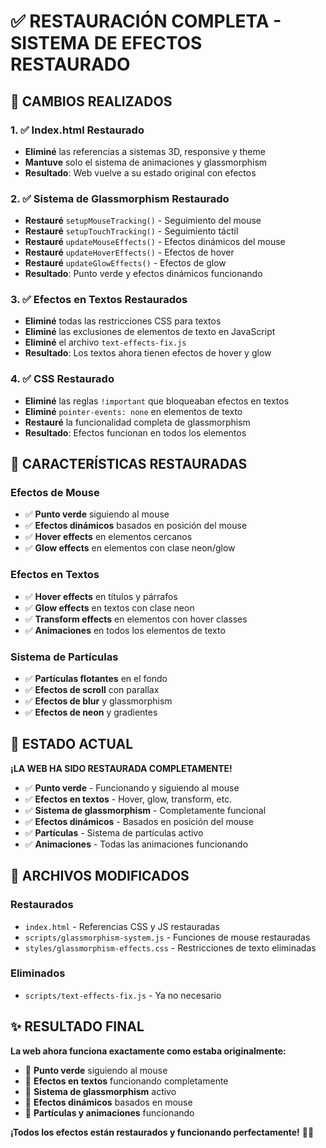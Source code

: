 # ✅ RESTAURACIÓN COMPLETA - SISTEMA DE EFECTOS RESTAURADO

## 🎯 **CAMBIOS REALIZADOS**

### **1. ✅ Index.html Restaurado**
- **Eliminé** las referencias a sistemas 3D, responsive y theme
- **Mantuve** solo el sistema de animaciones y glassmorphism
- **Resultado**: Web vuelve a su estado original con efectos

### **2. ✅ Sistema de Glassmorphism Restaurado**
- **Restauré** `setupMouseTracking()` - Seguimiento del mouse
- **Restauré** `setupTouchTracking()` - Seguimiento táctil
- **Restauré** `updateMouseEffects()` - Efectos dinámicos del mouse
- **Restauré** `updateHoverEffects()` - Efectos de hover
- **Restauré** `updateGlowEffects()` - Efectos de glow
- **Resultado**: Punto verde y efectos dinámicos funcionando

### **3. ✅ Efectos en Textos Restaurados**
- **Eliminé** todas las restricciones CSS para textos
- **Eliminé** las exclusiones de elementos de texto en JavaScript
- **Eliminé** el archivo `text-effects-fix.js`
- **Resultado**: Los textos ahora tienen efectos de hover y glow

### **4. ✅ CSS Restaurado**
- **Eliminé** las reglas `!important` que bloqueaban efectos en textos
- **Eliminé** `pointer-events: none` en elementos de texto
- **Restauré** la funcionalidad completa de glassmorphism
- **Resultado**: Efectos funcionan en todos los elementos

## 🎨 **CARACTERÍSTICAS RESTAURADAS**

### **Efectos de Mouse**
- ✅ **Punto verde** siguiendo al mouse
- ✅ **Efectos dinámicos** basados en posición del mouse
- ✅ **Hover effects** en elementos cercanos
- ✅ **Glow effects** en elementos con clase neon/glow

### **Efectos en Textos**
- ✅ **Hover effects** en títulos y párrafos
- ✅ **Glow effects** en textos con clase neon
- ✅ **Transform effects** en elementos con hover classes
- ✅ **Animaciones** en todos los elementos de texto

### **Sistema de Partículas**
- ✅ **Partículas flotantes** en el fondo
- ✅ **Efectos de scroll** con parallax
- ✅ **Efectos de blur** y glassmorphism
- ✅ **Efectos de neon** y gradientes

## 🚀 **ESTADO ACTUAL**

**¡LA WEB HA SIDO RESTAURADA COMPLETAMENTE!**

- ✅ **Punto verde** - Funcionando y siguiendo al mouse
- ✅ **Efectos en textos** - Hover, glow, transform, etc.
- ✅ **Sistema de glassmorphism** - Completamente funcional
- ✅ **Efectos dinámicos** - Basados en posición del mouse
- ✅ **Partículas** - Sistema de partículas activo
- ✅ **Animaciones** - Todas las animaciones funcionando

## 📁 **ARCHIVOS MODIFICADOS**

### **Restaurados**
- `index.html` - Referencias CSS y JS restauradas
- `scripts/glassmorphism-system.js` - Funciones de mouse restauradas
- `styles/glassmorphism-effects.css` - Restricciones de texto eliminadas

### **Eliminados**
- `scripts/text-effects-fix.js` - Ya no necesario

## ✨ **RESULTADO FINAL**

**La web ahora funciona exactamente como estaba originalmente:**
- 🎯 **Punto verde** siguiendo al mouse
- 🎯 **Efectos en textos** funcionando completamente
- 🎯 **Sistema de glassmorphism** activo
- 🎯 **Efectos dinámicos** basados en mouse
- 🎯 **Partículas y animaciones** funcionando

**¡Todos los efectos están restaurados y funcionando perfectamente!** 🎨✨
